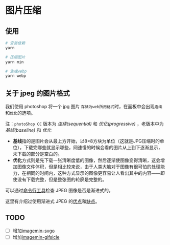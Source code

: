 # 图片压缩

## 使用

```ruby
# 安装依赖
yarn

# 压缩图片
yarn min

# 生成webp
yarn webp
```

## 关于 jpeg 的图片格式

我们使用 photoshop 将一个 jpg 图片 `存储为web所用格式`时，在面板中会出现`连续`和`优化`的选项。

注：`photoShop CC` 版本为 _连续(sequential)_ 和 _优化(progressive)_ ，老版本中为 _基线(baseline)_ 和 _优化_

- **基线**指的是图片会从最上方开始，以8×8方块为单位（这就是JPG压缩时的单位），下载完哪些就显示哪些，网速慢的时候会看的图片从上到下逐渐显示，未下载的部分是空白的。
- **优化**方式则是先下载一张清晰度低的图像，然后逐渐使图像变得清晰，这会增加图像文件体积，但是相比较来说，由于人类大脑对于图像有很可怕的处理能力，在相同的时间内，这种方式显示的图像更容易让人看出其中的内容——即使没有下载完整，但是整张图的轮廓是完整的。

可以通过[命令行工具](https://www.npmjs.com/package/is-progressive-cli)检查 JPEG 图像是否是渐进式的。

这里有介绍过使用渐进式 JPEG 的[优点](https://images.guide/#the-advantages-of-progressive-jpegs)和[缺点](https://images.guide/#the-disadvantages-of-progressive-jpegs)。


## TODO

- [ ] 增加[imagemin-svgo](https://github.com/imagemin/imagemin-svgo) 
- [ ] 增加[imagemin-gifsicle](https://github.com/imagemin/imagemin-gifsicle) 